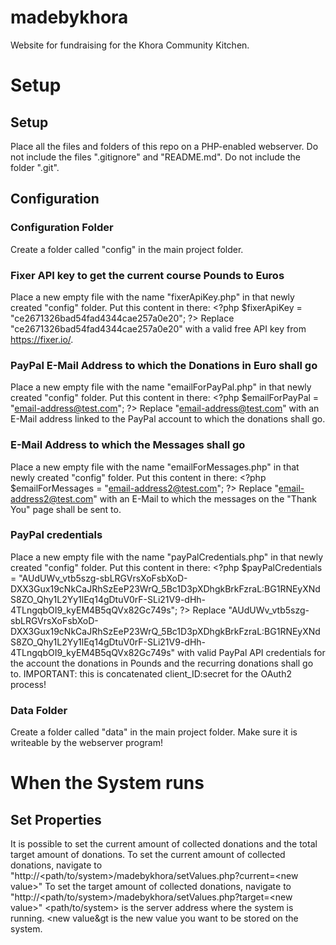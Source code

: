 # madebykhora
Website for fundraising for the Khora Community Kitchen.

# Setup
## Setup
Place all the files and folders of this repo on a PHP-enabled webserver.
Do not include the files ".gitignore" and "README.md".
Do not include the folder ".git".
## Configuration
### Configuration Folder
Create a folder called "config" in the main project folder.
### Fixer API key to get the current course Pounds to Euros
Place a new empty file with the name "fixerApiKey.php" in that newly created "config" folder.
Put this content in there:
&lt;?php $fixerApiKey = "ce2671326bad54fad4344cae257a0e20"; ?&gt;
Replace "ce2671326bad54fad4344cae257a0e20" with a valid free API key from https://fixer.io/.
### PayPal E-Mail Address to which the Donations in Euro shall go
Place a new empty file with the name "emailForPayPal.php" in that newly created "config" folder.
Put this content in there:
&lt;?php $emailForPayPal = "email-address@test.com"; ?&gt;
Replace "email-address@test.com" with an E-Mail address linked to the PayPal account to which the donations shall go.
### E-Mail Address to which the Messages shall go
Place a new empty file with the name "emailForMessages.php" in that newly created "config" folder.
Put this content in there:
&lt;?php $emailForMessages = "email-address2@test.com"; ?&gt;
Replace "email-address2@test.com" with an E-Mail to which the messages on the "Thank You" page shall be sent to.
### PayPal credentials
Place a new empty file with the name "payPalCredentials.php" in that newly created "config" folder.
Put this content in there:
&lt;?php $payPalCredentials = "AUdUWv_vtb5szg-sbLRGVrsXoFsbXoD-DXX3Gux19cNkCaJRhSzEeP23WrQ_5Bc1D3pXDhgkBrkFzraL:BG1RNEyXNdS8ZO_Qhy1L2Yy1lEq14gDtuV0rF-SLi21V9-dHh-4TLngqbOI9_kyEM4B5qQVx82Gc749s"; ?&gt;
Replace "AUdUWv_vtb5szg-sbLRGVrsXoFsbXoD-DXX3Gux19cNkCaJRhSzEeP23WrQ_5Bc1D3pXDhgkBrkFzraL:BG1RNEyXNdS8ZO_Qhy1L2Yy1lEq14gDtuV0rF-SLi21V9-dHh-4TLngqbOI9_kyEM4B5qQVx82Gc749s" with valid PayPal API credentials for the account the donations in Pounds and the recurring donations shall go to.
IMPORTANT: this is concatenated client_ID:secret for the OAuth2 process!
### Data Folder
Create a folder called "data" in the main project folder.
Make sure it is writeable by the webserver program!

# When the System runs
## Set Properties
It is possible to set the current amount of collected donations and the total target amount of donations.
To set the current amount of collected donations, navigate to "http://&lt;path/to/system&gt;/madebykhora/setValues.php?current=&lt;new value&gt;"
To set the target amount of collected donations, navigate to "http://&lt;path/to/system&gt;/madebykhora/setValues.php?target=&lt;new value&gt;"
&lt;path/to/system&gt; is the server address where the system is running.
&lt;new value&gt is the new value you want to be stored on the system.